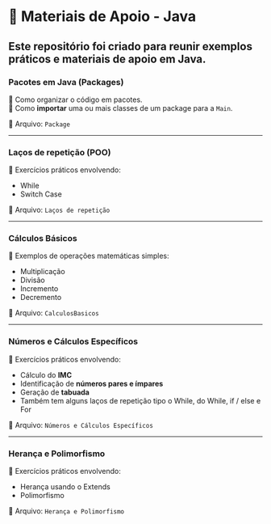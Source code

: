 # 📘 Materiais de Apoio - Java  

Este repositório foi criado para reunir exemplos práticos e materiais de apoio em **Java**.  
---

###  Pacotes em Java (Packages)  
🔹 Como organizar o código em pacotes.  
🔹 Como **importar** uma ou mais classes de um package para a `Main`.  

📁 Arquivo: `Package`  

---
###  Laços de repetição (POO)
🔹 Exercícios práticos envolvendo:  
- While  
- Switch Case

📁 Arquivo: `Laços de repetição`  

---

###  Cálculos Básicos  
🔹 Exemplos de operações matemáticas simples:  
- Multiplicação  
- Divisão  
- Incremento  
- Decremento  

📁 Arquivo: `CalculosBasicos`  

---

###  Números e Cálculos Específicos  
🔹 Exercícios práticos envolvendo:  
- Cálculo do **IMC**  
- Identificação de **números pares e ímpares**  
- Geração de **tabuada**
- Também tem alguns laços de repetição tipo o While, do While, if / else e For

📁 Arquivo: `Números e Cálculos Específicos`  

---


###  Herança e Polimorfismo 
🔹 Exercícios práticos envolvendo:  
- Herança usando o Extends
- Polimorfismo 

📁 Arquivo: `Herança e Polimorfismo`  

